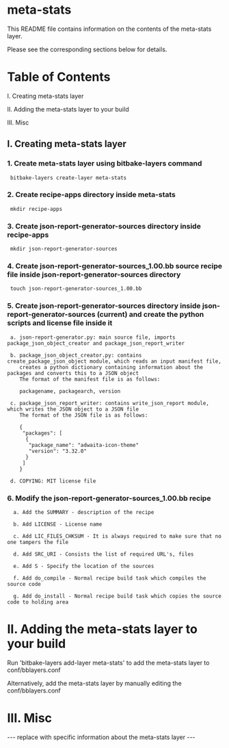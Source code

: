 # meta-stats

This README file contains information on the contents of the meta-stats layer.

Please see the corresponding sections below for details.

Table of Contents
=================

   I. Creating meta-stats layer
   
  II. Adding the meta-stats layer to your build
  
 III. Misc

## I. Creating meta-stats layer

### 1. Create meta-stats layer using bitbake-layers command

     bitbake-layers create-layer meta-stats

### 2. Create recipe-apps directory inside meta-stats

     mkdir recipe-apps

### 3. Create json-report-generator-sources directory inside recipe-apps

     mkdir json-report-generator-sources

### 4. Create json-report-generator-sources_1.00.bb source recipe file inside json-report-generator-sources directory

     touch json-report-generator-sources_1.00.bb

### 5. Create json-report-generator-sources directory inside json-report-generator-sources (current) and create the python scripts and license file inside it 

     a. json-report-generator.py: main source file, imports package_json_object_creator and package_json_report_writer

     b. package_json_object_creator.py: contains create_package_json_object module, which reads an input manifest file,
        creates a python dictionary containing information about the packages and converts this to a JSON object
        The format of the manifest file is as follows:
        
        packagename, packagearch, version
        
     c. package_json_report_writer: contains write_json_report module, which writes the JSON object to a JSON file
        The format of the JSON file is as follows:
        
        {
         "packages": [
          {
           "package_name": "adwaita-icon-theme"
           "version": "3.32.0"
          }
         ]
        }
        
     d. COPYING: MIT license file
        
### 6. Modify the json-report-generator-sources_1.00.bb recipe
      a. Add the SUMMARY - description of the recipe
      
      b. Add LICENSE - License name
      
      c. Add LIC_FILES_CHKSUM - It is always required to make sure that no one tampers the file
      
      d. Add SRC_URI - Consists the list of required URL's, files
      
      e. Add S - Specify the location of the sources
      
      f. Add do_compile - Normal recipe build task which compiles the source code
      
      g. Add do_install - Normal recipe build task which copies the source code to holding area
      
II. Adding the meta-stats layer to your build
=================================================

Run 'bitbake-layers add-layer meta-stats' to add the meta-stats layer to conf/bblayers.conf

Alternatively, add the meta-stats layer by manually editing the conf/bblayers.conf

III. Misc
========

--- replace with specific information about the meta-stats layer ---
